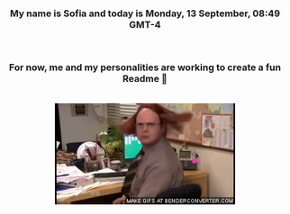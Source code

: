 


<div align="center">
<h3 >My name is Sofia and today is Monday, 13 September, 08:49 GMT-4</h3><br>
<h3 >For now, me and my personalities are working to create a fun Readme 👋
</h3><br>
<img src='img/dwight.gif' alt='working...'/>
</div>
